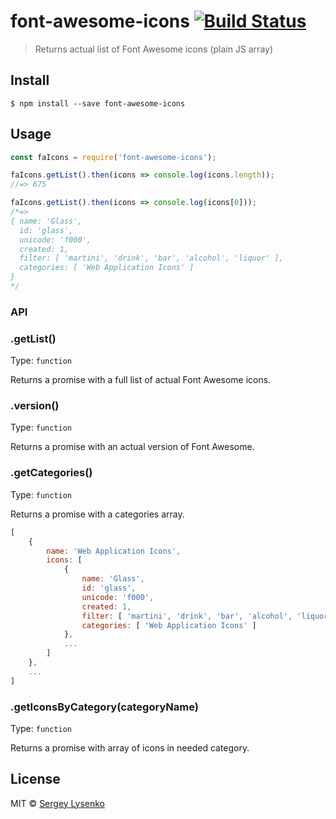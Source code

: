 # font-awesome-icons [![Build Status](https://travis-ci.org/soul-wish/font-awesome-icons.svg?branch=master)](https://travis-ci.org/soul-wish/font-awesome-icons)

> Returns actual list of Font Awesome icons (plain JS array)


## Install

```
$ npm install --save font-awesome-icons
```


## Usage

```js
const faIcons = require('font-awesome-icons');

faIcons.getList().then(icons => console.log(icons.length));
//=> 675

faIcons.getList().then(icons => console.log(icons[0]));
/*=>
{ name: 'Glass',
  id: 'glass',
  unicode: 'f000',
  created: 1,
  filter: [ 'martini', 'drink', 'bar', 'alcohol', 'liquor' ],
  categories: [ 'Web Application Icons' ]
}
*/
```

### API

### .getList()

Type: `function`

Returns a promise with a full list of actual Font Awesome icons.

### .version()

Type: `function`

Returns a promise with an actual version of Font Awesome.

### .getCategories()

Type: `function`

Returns a promise with a categories array.

```js
[
    {
        name: 'Web Application Icons',
        icons: [
            {
                name: 'Glass',
                id: 'glass',
                unicode: 'f000',
                created: 1,
                filter: [ 'martini', 'drink', 'bar', 'alcohol', 'liquor' ],
                categories: [ 'Web Application Icons' ]
            },
            ...
        ]
    },
    ...
]
```

### .getIconsByCategory(categoryName)

Type: `function`

Returns a promise with array of icons in needed category.


## License

MIT © [Sergey Lysenko](http://soulwish.info)

